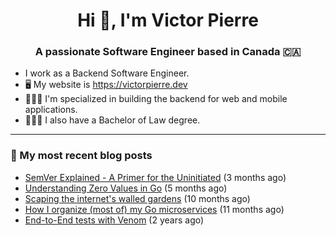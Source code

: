 <h1 align="center">Hi 👋, I'm Victor Pierre</h1>
<h3 align="center">A passionate Software Engineer based in Canada 🇨🇦</h3>

- I work as a Backend Software Engineer.
- 🖥 My website is https://victorpierre.dev
- 👨🏻‍💻 I'm specialized in building the backend for web and mobile applications.
- 👨🏻‍⚖️ I also have a Bachelor of Law degree.

---

### 📝 My most recent blog posts

- [SemVer Explained - A Primer for the Uninitiated](https://victorpierre.dev/articles/semver-for-the-uninitiated/) (3 months ago)
- [Understanding Zero Values in Go](https://victorpierre.dev/articles/zero-values-in-go/) (5 months ago)
- [Scaping the internet&#39;s walled gardens](https://victorpierre.dev/articles/scaping-internet-walled-gardens/) (10 months ago)
- [How I organize (most of) my Go microservices](https://victorpierre.dev/articles/my-go-project-organization/) (11 months ago)
- [End-to-End tests with Venom](https://victorpierre.dev/articles/e2e-tests-with-venom/) (2 years ago)
